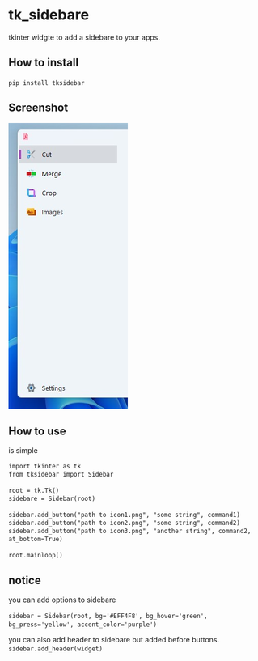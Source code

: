# tk_sidebare
tkinter widgte to add a sidebare to your apps.

## How to install

`pip install tksidebar`


## Screenshot
![screenshot](https://github.com/youssefhoummad/tk_sidebare/blob/main/img/screenshot.jpg?raw=true)


## How to use
is simple

```
import tkinter as tk
from tksidebar import Sidebar

root = tk.Tk()
sidebare = Sidebar(root)

sidebar.add_button("path to icon1.png", "some string", command1)
sidebar.add_button("path to icon2.png", "some string", command2)
sidebar.add_button("path to icon3.png", "another string", command2, at_bottom=True)

root.mainloop()
```


## notice
you can add options to sidebare

`sidebar = Sidebar(root, bg='#EFF4F8', bg_hover='green', bg_press='yellow', accent_color='purple')`

you can also add header to sidebare but added before buttons.
`sidebar.add_header(widget)`
